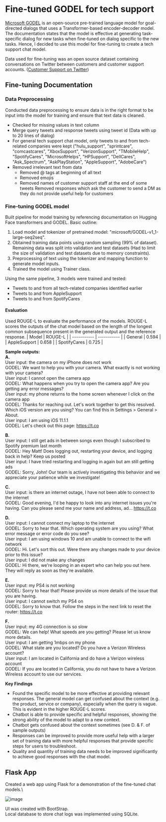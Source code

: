 # Fine-tuned GODEL for tech support

[Microsoft GODEL](https://www.microsoft.com/en-us/research/project/godel/) is an open-source pre-trained language model for goal-directed dialogs that uses a Transformer-based encoder-decoder model. The documentation states that the model is effective at generating task-specific dialog for new tasks when fine-tuned on dialog specific to the new tasks. Hence, I decided to use this model for fine-tuning to create a tech support chat model.

Data used for fine-tuning was an open source dataset containing conversations on Twitter between customers and customer support accounts. ([Customer Support on Twitter](https://www.kaggle.com/datasets/thoughtvector/customer-support-on-twitter))

## Fine-tuning Documentation 
### Data Preprocessing
Conducted data preprocessing to ensure data is in the right format to be input into the model for training and ensure that text data is cleaned.
- Checked for missing values in text column
- Merge query tweets and response tweets using tweet id (Data with up to 20 lines of dialog)
- For general tech support chat model, only tweets to and from tech-related companies were kept ("hulu_support", "sprintcare", "comcastcares", "XboxSupport", "VerizonSupport", "TMobileHelp", "SpotifyCares", "MicrosoftHelps", "HPSupport", "DellCares", "Ask_Spectrum", "AskPlayStation", "AppleSupport", "AdobeCare")
- Removed irrelevant text from data
  - Removed @ tags at beginning of all text
  - Removed emojis
  - Removed names of customer support staff at the end of some tweets
Removed responses which ask the customer to send a DM as they do not provide useful help for customers

### Fine-tuning GODEL model
Built pipeline for model training by referencing documentation on Hugging Face transformers and GODEL. 
Basic outline:
1. Load model and tokenizer of pretrained model: "microsoft/GODEL-v1_1-large-seq2seq".
2. Obtained training data points using random sampling (99% of dataset). Remaining data was split into validation and test datasets (Had to limit the size of validation and test datasets due to memory constraints).
3. Preprocessing of text using the tokenizer and mapping function to generate model inputs.
4. Trained the model using Trainer class.

Using the same pipeline, 3 models were trained and tested: 
- Tweets to and from all tech-related companies identified earlier
- Tweets to and from AppleSupport
- Tweets to and from SpotifyCares

#### Evaluation
Used ROUGE-L to evaluate the performance of the models. ROUGE-L scores the outputs of the chat model based on the length of the longest common subsequence present in the generated output and the reference response. 
| Model      | ROUGE-L |
| ----------- | ----------- |
| General      | 0.594       |
| AppleSupport   | 0.658        |
| SpotifyCares   | 0.725        |

**Sample outputs:**\
**A.**\
User input: the camera on my iPhone does not work\
GODEL: We want to help you with your camera. What exactly is not working with your camera?\
User input: I cannot open the camera app\
GODEL: What happens when you try to open the camera app? Are you getting any error messages?\
User input: my phone returns to the home screen whenever I click on the camera app\
GODEL: Thanks for reaching out. Let's work together to get this resolved. Which iOS version are you using? You can find this in Settings > General > About.\
User input: I am using iOS 11.1.1\
GODEL: Let's check out this page: https://t.co

**B.**\
User input: I still get ads in between songs even though I subscribed to Spotify premium last month\
GODEL: Hey Matt! Does logging out, restarting your device, and logging back in help? Keep us posted\
User input: I have tried restarting and logging in again but am still getting ads\
GODEL: Sorry, John! Our team is actively investigating this behavior and we appreciate your patience while we investigate!

**C.**\
User input: is there an internet outage, I have not been able to connect to the internet\
GODEL: Good evening, I'd be happy to look into any internet issues you're having. Can you please send me your name and address, ad... https://t.co

**D.**\
User input: I cannot connect my laptop to the internet\
GODEL: Sorry to hear that. Which operating system are you using? What error message or error code do you see?\
User input: I am using windows 10 and am unable to connect to the wifi network\
GODEL: Hi. Let's sort this out. Were there any changes made to your device prior to this issue?\
User input: I did not make any changes\
GODEL: Hi there, we're looping in an expert who can help you out here. They will reply as soon as they're available.

**E.**\
User input: my PS4 is not working\
GODEL: Sorry to hear that! Please provide us more details of the issue that you are having.\
User input: I cannot switch my PS4 on\
GODEL: Sorry to know that. Follow the steps in the next link to reset the router: https://t.co

**F.**\
User input: my 4G connection is so slow\
GODEL: We can help! What speeds are you getting? Please let us know more details.\
User input: I am getting 1mbps on my phone\
GODEL: What state are you located? Do you have a Verizon Wireless account?\
User input: I am located in California and do have a Verizon wireless account\
GODEL: If you are located in California, you do not have to have a Verizon Wireless account to use our services.

**Key Findings**
- Found the specific model to be more effective at providing relevant responses. The general model can get confused about the context (e.g. the product, service or company), especially when the query is vague. This is evident in the higher ROUGE-L scores.
- Chatbot is able to provide specific and helpful responses, showing the strong ability of the model to adapt to a new context.
- Chatbot gets confused about the context sometimes (see D. & F. of sample outputs)
- Responses can be improved to provide more useful help with a larger set of training data with more helpful responses that provide specific steps for users to troubleshoot.
- Quality and quantity of training data needs to be improved significantly to achieve good responses with the chat model.

## Flask App
Created a web app using Flask for a demonstration of the fine-tuned chat models.\

![image](https://github.com/wwaihoe/GODEL-twcs/assets/91514179/b6dfe720-37ba-4907-be67-4c37fdf1dd89)

UI was created with BootStrap.\
Local database to store chat logs was implemented using SQLite.


